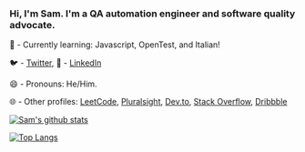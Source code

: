 ### Hi, I'm Sam. I'm a QA automation engineer and software quality advocate.

🌱 - Currently learning: Javascript, OpenTest, and Italian!

🐦 - [Twitter](https://twitter.com/samelawrence), 💼 - [LinkedIn](https://www.linkedin.com/in/samelawrence/)

😄 - Pronouns: He/Him.

🌐 - Other profiles: [LeetCode](https://leetcode.com/samelawrence/), [Pluralsight](https://app.pluralsight.com/profile/samelawrence), [Dev.to](https://dev.to/samelawrence), [Stack Overflow](https://stackoverflow.com/users/542762/qa-sam), [Dribbble](https://dribbble.com/sel)

[![Sam's github stats](https://github-readme-stats.vercel.app/api?username=samelawrence&count_private=true&show_icons=true&theme=dark&hide_rank=true)](https://github.com/anuraghazra/github-readme-stats)

[![Top Langs](https://github-readme-stats.vercel.app/api/top-langs/?username=anuraghazra&layout=compact&theme=dark)](https://github.com/anuraghazra/github-readme-stats)

<!--
**samelawrence/samelawrence** is a ✨ _special_ ✨ repository because its `README.md` (this file) appears on your GitHub profile.
-->
